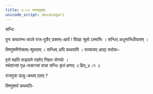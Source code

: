 ```yaml
---
title: ४-०० कथामुखम्
unicode_script: devanagari
---
```



सन्धिः  

पुनः कथारम्भ-काले राज-पुत्रैर् उक्तम्-आर्य ! विग्रहः श्रुतो ऽस्माभिः । सन्धिर् अधुनाभिधीयताम् ।  

विष्णुशर्मेणोक्तम्-श्रूयताम् । सन्धिम् अपि कथयामि । यस्यायम् आद्यः श्लोकः-  

वृत्ते महति सङ्ग्रामे राज्ञोर् निहत-सेनयोः ।  
स्थेयाभ्यां गृध्र-चक्राभ्यां वाचा सन्धिः कृतं क्षणत् ॥ हित्_४।१ ॥  

राजपुत्रा ऊचुः-कथम् एतत् ?

विष्णुशर्मा कथयति-  
